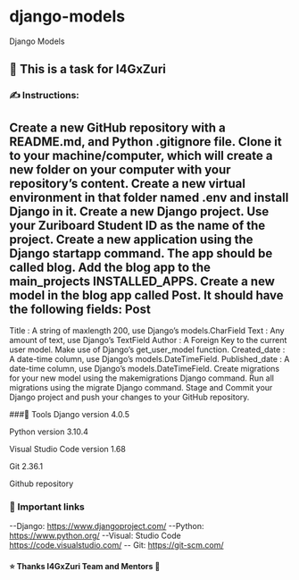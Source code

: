 # django-models
Django Models

## 📝 This is a task for I4GxZuri
### ✍ Instructions:
Create a new GitHub repository with a README.md, and Python .gitignore file.
Clone it to your machine/computer, which will create a new folder on your computer with your repository’s content.
Create a new virtual environment in that folder named .env and install Django in it.
Create a new Django project. Use your Zuriboard Student ID as the name of the project.
Create a new application using the Django startapp command. The app should be called blog.
Add the blog app to the main_projects INSTALLED_APPS.
Create a new model in the blog app called Post. It should have the following fields:
 Post
--------
Title : A string of maxlength 200, use Django’s models.CharField
Text : Any amount of text, use Django’s TextField
Author : A Foreign Key to the current user model. Make use of Django’s get_user_model function.
Created_date : A date-time column, use Django’s models.DateTimeField. 
Published_date : A date-time column, use Django’s models.DateTimeField. 
Create migrations for your new model using the makemigrations Django command. 
Run all migrations using the migrate Django command.
Stage and Commit your Django project and push your changes to your GitHub repository.

###🔧 Tools
Django version 4.0.5

Python version 3.10.4

Visual Studio Code version 1.68

Git  2.36.1

Github repository

### 📌 Important links
--Django: https://www.djangoproject.com/
--Python: https://www.python.org/
--Visual: Studio Code https://code.visualstudio.com/
-- Git: https://git-scm.com/

#### ⭐ Thanks I4GxZuri Team and Mentors 🏅

